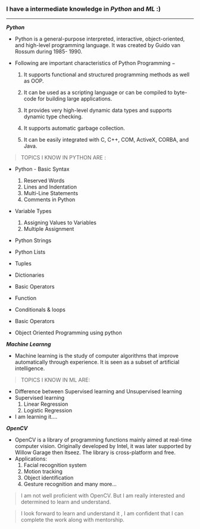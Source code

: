 

### I have a intermediate knowledge in ***Python*** and ***ML***  :)

---
***Python***
- Python is a general-purpose interpreted, interactive, object-oriented, and high-level programming language. It was created by Guido van Rossum during 1985- 1990. 

- Following are important characteristics of Python Programming −
   1. It supports functional and structured programming methods as well as OOP.

    2. It can be used as a scripting language or can be compiled to byte-code for building large applications.

    3. It provides very high-level dynamic data types and supports dynamic type checking.

    4. It supports automatic garbage collection.

    5. It can be easily integrated with C, C++, COM, ActiveX, CORBA, and Java.




>TOPICS I KNOW IN PYTHON ARE :
 - Python - Basic Syntax
    1. Reserved Words
    2. Lines and Indentation
    3. Multi-Line Statements
    4. Comments in Python
    
 - Variable Types
    1. Assigning Values to Variables
    2. Multiple Assignment
    
 - Python Strings
    
 - Python Lists
 - Tuples
 - Dictionaries
 - Basic Operators
 - Function
 - Conditionals & loops
 - Basic Operators
 - Object Oriented Programming using python
 
 ***Machine Learnng***
  - Machine learning is the study of computer algorithms that improve automatically through experience. It is seen as a subset of artificial intelligence. 

>TOPICS I KNOW IN ML ARE:
   - Difference between Supervised learning and Unsupervised learning 
   - Supervised learning
        1. Linear Regression 
        2. Logistic Regression 
   - I am learning it....     

***OpenCV***

- OpenCV is a library of programming functions mainly aimed at real-time computer vision. Originally developed by Intel, it was later supported by Willow Garage     then Itseez. The library is cross-platform and free.
- Applications:
   1. Facial recognition system
   2. Motion tracking
   3. Object identification
   4. Gesture recognition
     and many more...
     
 >  I am not well proficient with OpenCV. But I am  really interested  and determined to learn and understand.

> I look forward to learn and understand it , I am confident that I can complete the work along with mentorship.  
